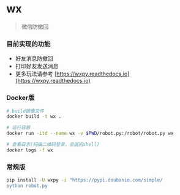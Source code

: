 # wx
> 微信防撤回

### 目前实现的功能

- 好友消息防撤回
- 打印好友发送消息
- 更多玩法请参考 [https://wxpy.readthedocs.io](https://wxpy.readthedocs.io)
### Docker版
```bash
# build镜像文件
docker build -t wx .

# 运行容器
docker run -itd --name wx -v $PWD/robot.py:/robot/robot.py wx

# 查看日志(扫描二维码登录，会返回shell)
docker logs -f wx
```

###  常规版

```bash
pip install -U wxpy -i "https://pypi.doubanio.com/simple/
python robot.py
```
